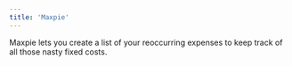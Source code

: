 ```yaml
---
title: 'Maxpie'
---
```


Maxpie lets you create a list of your reoccurring expenses to keep track of all those nasty fixed costs.
